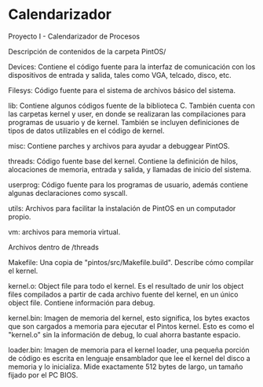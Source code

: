 # Calendarizador
Proyecto I - Calendarizador de Procesos


Descripción de contenidos de la carpeta PintOS/

Devices: Contiene el código fuente para la interfaz de comunicación con los dispositivos de entrada y salida, tales como VGA, telcado, disco, etc.

Filesys: Código fuente para el sistema de archivos básico del sistema.

lib: Contiene algunos códigos fuente de la biblioteca C. También cuenta con las carpetas kernel y user, en donde se realizaran las compilaciones para programas de usuario y de kernel. También se incluyen definiciones de tipos de datos utilizables en el código de kernel.

misc: Contiene parches y archivos para ayudar a debuggear PintOS.

threads: Código fuente base del kernel. Contiene la definición de hilos, alocaciones de memoria, entrada y salida, y llamadas de inicio del sistema.

userprog: Código fuente para los programas de usuario, además contiene algunas declaraciones como syscall.

utils: Archivos para facilitar la instalación de PintOS en un computador propio.

vm: archivos para memoria virtual.


Archivos dentro de /threads


Makefile: Una copia de "pintos/src/Makefile.build". Describe cómo compilar el kernel.

kernel.o: Object file para todo el kernel. Es el resultado de unir los object files compilados a partir de cada archivo fuente del kernel, en un único object file. Contiene información para debug.

kernel.bin: Imagen de memoria del kernel, esto significa, los bytes exactos que son cargados a memoria para ejecutar el Pintos kernel. Esto es como el "kernel.o" sin la información de debug, lo cual ahorra bastante espacio.

loader.bin: Imagen de memoria para el kernel loader, una pequeña porción de código es escrita en lenguaje ensamblador que lee el kernel del disco a memoria y lo inicializa. Mide exactamente 512 bytes de largo, un tamaño fijado por el PC BIOS.
